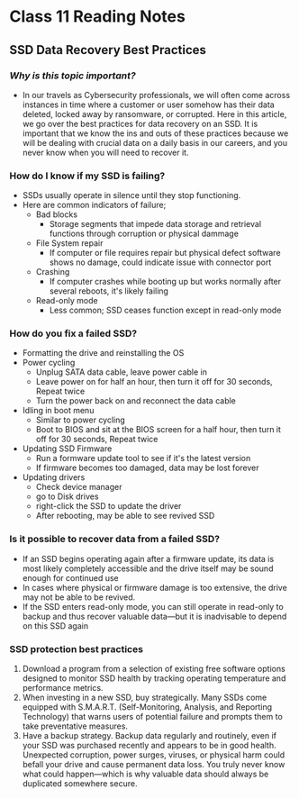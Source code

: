 # **Class 11 Reading Notes**

## **SSD Data Recovery Best Practices**

### *Why is this topic important?*
- In our travels as Cybersecurity professionals, we will often come across instances in time where a customer or user somehow has their data deleted, locked away by ransomware, or corrupted. Here in this article, we go over the best practices for data recovery on an SSD. It is important that we know the ins and outs of these practices because we will be dealing with crucial data on a daily basis in our careers, and you never know when you will need to recover it.

### **How do I know if my SSD is failing?**
- SSDs usually operate in silence until they stop functioning.
- Here are common indicators of failure;
  - Bad blocks
    - Storage segments that impede data storage and retrieval functions through corruption or physical dammage
  - File System repair
    - If computer or file requires repair but physical defect software shows no damage, could indicate issue with connector port
  - Crashing
    - If computer crashes while booting up but works normally after several reboots, it's likely failing
  - Read-only mode
    - Less common; SSD ceases function except in read-only mode 

### **How do you fix a failed SSD?**
- Formatting the drive and reinstalling the OS
- Power cycling
  - Unplug SATA data cable, leave power cable in
  - Leave power on for half an hour, then turn it off for 30 seconds, Repeat twice
  - Turn the power back on and reconnect the data cable
- Idling in boot menu
  - Similar to power cycling
  - Boot to BIOS and sit at the BIOS screen for a half hour, then turn it off for 30 seconds, Repeat twice
- Updating SSD Firmware
  - Run a formware update tool to see if it's the latest version
  - If firmware becomes too damaged, data may be lost forever
- Updating drivers
  - Check device manager
  - go to Disk drives
  - right-click the SSD to update the driver
  - After rebooting, may be able to see revived SSD

### **Is it possible to recover data from a failed SSD?**
- If an SSD begins operating again after a firmware update, its data is most likely completely accessible and the drive itself may be sound enough for continued use
- In cases where physical or firmware damage is too extensive, the drive may not be able to be revived.
- If the SSD enters read-only mode, you can still operate in read-only to backup and thus recover valuable data—but it is inadvisable to depend on this SSD again

### **SSD protection best practices**
1. Download a program from a selection of existing free software options designed to monitor SSD health by tracking operating temperature and performance metrics.
2. When investing in a new SSD, buy strategically. Many SSDs come equipped with S.M.A.R.T. (Self-Monitoring, Analysis, and Reporting Technology) that warns users of potential failure and prompts them to take preventative measures.
3. Have a backup strategy. Backup data regularly and routinely, even if your SSD was purchased recently and appears to be in good health. Unexpected corruption, power surges, viruses, or physical harm could befall your drive and cause permanent data loss. You truly never know what could happen—which is why valuable data should always be duplicated somewhere secure.